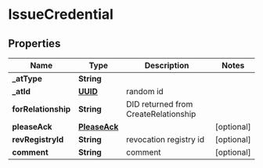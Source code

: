 # IssueCredential

## Properties
Name | Type | Description | Notes
------------ | ------------- | ------------- | -------------
**_atType** | **String** |  | 
**_atId** | [**UUID**](UUID.md) | random id | 
**forRelationship** | **String** | DID returned from CreateRelationship | 
**pleaseAck** | [**PleaseAck**](PleaseAck.md) |  |  [optional]
**revRegistryId** | **String** | revocation registry id |  [optional]
**comment** | **String** | comment |  [optional]
